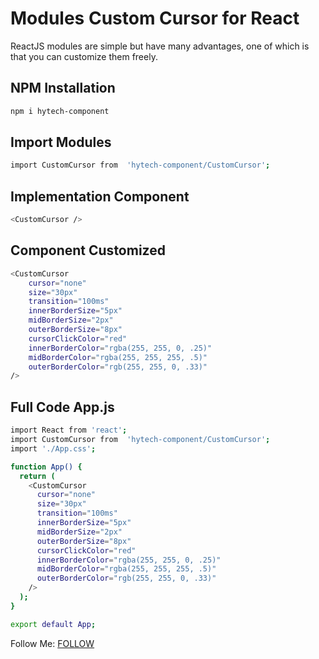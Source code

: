 # Modules Custom Cursor for React

ReactJS modules are simple but have many advantages, one of which is that you can customize them freely.

## NPM Installation
```sh
npm i hytech-component
```

## Import Modules
```sh
import CustomCursor from  'hytech-component/CustomCursor';
```

## Implementation Component
```sh
<CustomCursor />
```

## Component Customized
```sh
<CustomCursor
    cursor="none" 
    size="30px"
    transition="100ms"
    innerBorderSize="5px"
    midBorderSize="2px"
    outerBorderSize="8px"
    cursorClickColor="red"
    innerBorderColor="rgba(255, 255, 0, .25)"
    midBorderColor="rgba(255, 255, 255, .5)"
    outerBorderColor="rgb(255, 255, 0, .33)"
/>
```

## Full Code App.js

```sh
import React from 'react';
import CustomCursor from  'hytech-component/CustomCursor';
import './App.css';

function App() {
  return (
    <CustomCursor
      cursor="none" 
      size="30px"
      transition="100ms"
      innerBorderSize="5px"
      midBorderSize="2px"
      outerBorderSize="8px"
      cursorClickColor="red"
      innerBorderColor="rgba(255, 255, 0, .25)"
      midBorderColor="rgba(255, 255, 255, .5)"
      outerBorderColor="rgb(255, 255, 0, .33)"
    />
  );
}

export default App;


```

Follow Me: <a href="https://hy-tech.my.id/docs">FOLLOW</a>
